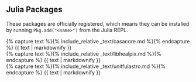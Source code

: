 ## Julia Packages

These packages are officially registered, which means they can be installed by running
`Pkg.add("<name>")` from the Julia REPL.

<div class="box">
    {% capture text %}{% include_relative _text/casacore.md %}{% endcapture %}
    {{ text | markdownify }}
</div>
<div class="box">
    {% capture text %}{% include_relative _text/libhealpix.md %}{% endcapture %}
    {{ text | markdownify }}
</div>
<div class="box">
    {% capture text %}{% include_relative _text/unitfulastro.md %}{% endcapture %}
    {{ text | markdownify }}
</div>
<div class="clear"></div>

